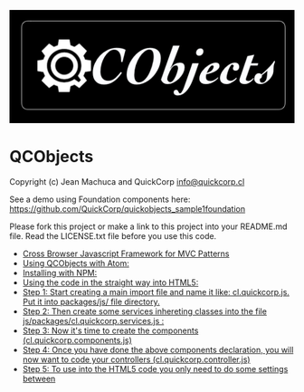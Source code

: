 ![logo](qcobjects_01.png)

QCObjects
=============
Copyright (c) Jean Machuca and QuickCorp <info@quickcorp.cl>

See a demo using Foundation components here:
https://github.com/QuickCorp/quickobjects_sample1foundation

Please fork this project or make a link to this project into your README.md file. Read the LICENSE.txt file before you use this code.

<!-- TOC depthFrom:1 depthTo:6 withLinks:1 updateOnSave:1 orderedList:0 -->

- [Cross Browser Javascript Framework for MVC Patterns](#cross-browser-javascript-framework-for-mvc-patterns)
- [Using QCObjects with Atom:](#using-qcobjects-with-atom)
- [Installing with NPM:](#installing-with-npm)
- [Using the code in the straight way into HTML5:](#using-the-code-in-the-straight-way-into-html5)
- [Step 1: Start creating a main import file and name it like: cl.quickcorp.js. Put it into packages/js/ file directory.](#step-1-start-creating-a-main-import-file-and-name-it-like-clquickcorpjs-put-it-into-packagesjs-file-directory)
- [Step 2: Then create some services inhereting classes into the file js/packages/cl.quickcorp.services.js :](#step-2-then-create-some-services-inhereting-classes-into-the-file-jspackagesclquickcorpservicesjs-)
- [Step 3: Now it's time to create the components (cl.quickcorp.components.js)](#step-3-now-its-time-to-create-the-components-clquickcorpcomponentsjs)
- [Step 4: Once you have done the above components declaration, you will now want to code your controllers (cl.quickcorp.controller.js)](#step-4-once-you-have-done-the-above-components-declaration-you-will-now-want-to-code-your-controllers-clquickcorpcontrollerjs)
- [Step 5: To use into the HTML5 code you only need to do some settings between <script> tags:](#step-5-to-use-into-the-html5-code-you-only-need-to-do-some-settings-between-script-tags)
- [Demo example: The simpliest demo example:](#demo-example-the-simpliest-demo-example)

<!-- /TOC -->

# Cross Browser Javascript Framework for MVC Patterns

QCObjects is a javascript framework designed to make easier everything about the MVC patterns implementation into the pure javascript scope. You don't need to use typescript nor any transpiler to run QCObjects. It runs directly on the browser and it uses pure javascript with no extra dependencies of code. You can make your own components expressed in real native javascript objects or extend a native DOM object to use in your own way. You can also use QCObjects in conjunction with CSS3 frameworks like [Foundation] (https://foundation.zurb.com), [Bootstrap] (http://getbootstrap.com) and mobile javascript frameworks like [PhoneGap] (https://phonegap.com) and OnsenUI (https://onsen.io)

If you like this code please [DONATE ](https://www.paypal.com/cgi-bin/webscr?cmd=_s-xclick&hosted_button_id=UUTDBUQHCS4PU&source=url)!

If you like more code samples feel free to write your questions to info@quickcorp.cl

# Using QCObjects with Atom:

```shell
> apm install qcobjects-syntax
```
https://atom.io/packages/qcobjects-syntax

# Using QCObjects in Visual Studio Code:

https://marketplace.visualstudio.com/items?itemName=Quickcorp.QCObjects-vscode

# Installing with NPM:

```shell
> npm install qcobjects
```

# Using the code in the straight way into HTML5:

```html
<script type="text/javascript" src="https://quickcorp.github.io/QCObjects/QCObjects.js"></script>
```


# Step 1: Start creating a main import file and name it like: cl.quickcorp.js. Put it into packages/js/ file directory.

```javascript
"use strict";
/*
* QuickCorp/QCObjects is licensed under the
* GNU Lesser General Public License v3.0
* [LICENSE] (https://github.com/QuickCorp/QCObjects/blob/master/LICENSE.txt)
*
* Permissions of this copyleft license are conditioned on making available
* complete source code of licensed works and modifications under the same
* license or the GNU GPLv3. Copyright and license notices must be preserved.
* Contributors provide an express grant of patent rights. However, a larger
* work using the licensed work through interfaces provided by the licensed
* work may be distributed under different terms and without source code for
* the larger work.
*
* Copyright (C) 2015 Jean Machuca,<correojean@gmail.com>
*
* Everyone is permitted to copy and distribute verbatim copies of this
* license document, but changing it is not allowed.
*/


Import ('external/libs');
Import ('cl.quickcorp.model');
Import ('cl.quickcorp.components');
Import ('cl.quickcorp.controller');
Import ('cl.quickcorp.view');

Package('cl.quickcorp',[
  Class('FormValidator',Object,{

  }),
]);

```

# Step 2: Then create some services inhereting classes into the file js/packages/cl.quickcorp.services.js :

```javascript
"use strict";
/*
* QuickCorp/QCObjects is licensed under the
* GNU Lesser General Public License v3.0
* [LICENSE] (https://github.com/QuickCorp/QCObjects/blob/master/LICENSE.txt)
*
* Permissions of this copyleft license are conditioned on making available
* complete source code of licensed works and modifications under the same
* license or the GNU GPLv3. Copyright and license notices must be preserved.
* Contributors provide an express grant of patent rights. However, a larger
* work using the licensed work through interfaces provided by the licensed
* work may be distributed under different terms and without source code for
* the larger work.
*
* Copyright (C) 2015 Jean Machuca,<correojean@gmail.com>
*
* Everyone is permitted to copy and distribute verbatim copies of this
* license document, but changing it is not allowed.
*/


Package('cl.quickcorp.service',[
  Class('JsonService',{
    method:"GET",
    cached:false,
  	headers: {
  		"Content-Type":"application/json",
      "charset":"utf-8"
  	},
    JSONresponse: null,
    done:function(result){
      console.log("***** RECEIVED RESPONSE:");
      console.log(result.service.template);
      this.JSONresponse = JSON.parse(result.service.template);
      alert(this.template);
    }
  }),
  Class('FormSubmitService',{
    method:"POST",
    cached:false,
    headers: {
      "Content-Type":"application/json"
    },
    JSONresponse: null,
    done: function(result) {
      console.log("***** CALLED FormSubmitService");
      this.JSONresponse = JSON.parse(result.service.template);
      //TODO success case
      console.log("***** SUCCESS!")
      console.log(this.JSONresponse);
    },
    fail: function(result) {
      //TODO negative case
      console.log("***** ERROR");
    }

  })

])
```

# Step 3: Now it's time to create the components (cl.quickcorp.components.js)

```javascript
"use strict";
/*
* QuickCorp/QCObjects is licensed under the
* GNU Lesser General Public License v3.0
* [LICENSE] (https://github.com/QuickCorp/QCObjects/blob/master/LICENSE.txt)
*
* Permissions of this copyleft license are conditioned on making available
* complete source code of licensed works and modifications under the same
* license or the GNU GPLv3. Copyright and license notices must be preserved.
* Contributors provide an express grant of patent rights. However, a larger
* work using the licensed work through interfaces provided by the licensed
* work may be distributed under different terms and without source code for
* the larger work.
*
* Copyright (C) 2015 Jean Machuca,<correojean@gmail.com>
*
* Everyone is permitted to copy and distribute verbatim copies of this
* license document, but changing it is not allowed.
*/
Package('cl.quickcorp.components',[
  Class('FormField',Component,{
    cached:false,
    reload:true,
  	createBindingEvents:function (){
  		var _executeBinding = this.executeBinding;
  		var thisobj = this;
  		var _objList = this.body.querySelectorAll(this.fieldType);
  		for (var _datak=0;_datak<_objList.length;_datak++){
  			var _obj = _objList[_datak];
  			_obj.addEventListener('change',function(e){
  				logger.debug('Executing change event binding');
  				thisobj.executeBindings();
  			});
  			_obj.addEventListener('keydown',function(e){
  				logger.debug('Executing keydown event binding');
  					thisobj.executeBindings();
  			});
  		}
  	},
  	executeBinding:function (_obj){
  		var _datamodel = _obj.getAttribute('data-field');
  		logger.debug('Binding '+_datamodel+' for '+this.name);
  		this.data[_datamodel]=_obj.value;
  	},
  	executeBindings:function (){
      var _objList = this.body.querySelectorAll(this.fieldType);
  		for (var _datak=0;_datak<_objList.length;_datak++){
  			var _obj = _objList[_datak];
  			var _datamodel = _obj.getAttribute('data-field');
        logger.debug('Binding '+_datamodel+' for '+this.name);
  			this.data[_datamodel]=_obj.value;
  		}
  	},
    done:function (){
      var thisobj = this;
      thisobj.executeBindings();
  		thisobj.createBindingEvents();
      logger.debug('Field loaded: '+thisobj.fieldType+'[name='+thisobj.name+']');
    }
  }),
  Class('ButtonField',FormField,{
  	fieldType:'button'
  }),
  Class('InputField',FormField,{
  	fieldType:'input'
  }),
  Class('TextField',FormField,{
  	fieldType:'textarea'
  }),
  Class('EmailField',FormField,{
  	fieldType:'input'
  })
]);
```

# Step 4: Once you have done the above components declaration, you will now want to code your controllers (cl.quickcorp.controller.js)


```javascript
"use strict";
/*
* QuickCorp/QCObjects is licensed under the
* GNU Lesser General Public License v3.0
* [LICENSE] (https://github.com/QuickCorp/QCObjects/blob/master/LICENSE.txt)
*
* Permissions of this copyleft license are conditioned on making available
* complete source code of licensed works and modifications under the same
* license or the GNU GPLv3. Copyright and license notices must be preserved.
* Contributors provide an express grant of patent rights. However, a larger
* work using the licensed work through interfaces provided by the licensed
* work may be distributed under different terms and without source code for
* the larger work.
*
* Copyright (C) 2015 Jean Machuca,<correojean@gmail.com>
*
* Everyone is permitted to copy and distribute verbatim copies of this
* license document, but changing it is not allowed.
*/
"use strict";
Package('cl.quickcorp.controller',[
	Class('MainController',Object,{
		_new_:function (){
			//TODO: Implement
			logger.debug('MainController Element Initialized');
		}
	}),
	Class('MyAccountController',Object,{
		component: null,
		done:function (){
			var controller = this;



			logger.debug('MyAccountController Element Initialized');
			this.component.body.setAttribute('loaded',true);

		},
		_new_:function (o){
			//TODO: Implement
			this.component = o.component;

		}
	}),
]);
```

# Step 5: To use into the HTML5 code you only need to do some settings between <script> tags:

```html
<script>
CONFIG.set('relativeImportPath','js/packages/');
CONFIG.set('componentsBasePath','templates/components/');
CONFIG.set('delayForReady',1); // delay to wait before executing the first ready event, it includes imports
CONFIG.set('preserveComponentBodyTag',false); // don't use <componentBody></componentBody> tag

Import('cl.quickcorp'); # this will import your main file: cl.quickcorp.js into js/packages/ file path
</script>
```

# Demo example: The simpliest demo example:

```html
<!DOCTYPE html>
<html>
    <head>
    	<title>Demo</title>
    	<script type="text/javascript" src="QCObjects.js"></script>
    	<script type="text/javascript">
    		var canvas1,canvas2,canvas3,container;
        CONFIG.set('relativeImportPath','src/');

    		/**
    		 * Main import sentence.
    		 */
    		Import('cl.quickcorp',function (){

    			/**
    			 * Super Container MyOwnBody
    			 */
	    		Class('MyOwnBody',HTMLBodyElement,{
	    			customAttr:'custom',
	    			body:document.body  // breakes default body element and replace with them
	    		});

	    		/**
	    		 * Another custom class definition
	    		 */
	    		Class('MyContainer',HTMLElement,{
	    			width:400,
	    			height:400,
	    			customAttr:'custom attr container'
	    		});


	    		/**
	    		 * Another custom class definition
	    		 */
	    		Class('canvas',HTMLCanvasElement,{
	    			customAttr:'custom'
	    		});

	    		/**
	    		 * Another custom class definition
	    		 */
	    		Class('MyCanvas2',HTMLCanvasElement,{});

	    		body = New(MyOwnBody); // binds to body
	    		body.css({backgroundColor:'#ccc'});

	    		container = document.getElementsByTagName('container')[0].Cast(MyContainer); // cast any javascript dom object to QC_Object class
	    		container.css({backgroundColor:'red'}); // access binding in two directions to dom objects

	    		/**
	    		 * Instance a new custom canvas
	    		 */
	    		canvas1 = New(canvas,{
            width:100,
            height:100,
          });
	    		canvas2 = New(canvas,{
            width:200,
	    			height:100,
          });
	    		canvas3 = New(canvas,{
            width:300,
	    			height:50,
          });

	    		canvas1.css({backgroundColor:'#000000'}); // like jquery and another style access
          canvas1.body.style.backgroundColor='#000000'; // standard javascript style access
	    		canvas2.body.style.backgroundColor='#0044AA'; // standard javascript style access
	    		canvas3.body.style.backgroundColor='green'; // standard javascript style access

	    		canvas1.append(); //append canvas1 to body
	    		canvas2.attachIn('container'); // attach or append to specific tag containers
	    		container.append(canvas3); // append canvas3 to custom tag binding

//	    		canvas1.body.remove(); // remove canvas1 from dom
	    		body.append(canvas3); // append canvas3 to body

          // using components
          var c1 = New(Component,{'templateURI':'templatesample.html',cached:false});
          document.body.append(c1); // appends the c1 to the body


    		});

    	</script>
    </head>
    <body>
    	<container id="contentLoader" ></container>
    </body>
</html>
```
